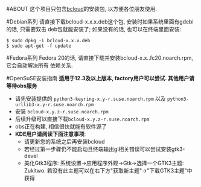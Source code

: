 
#ABOUT
这个项目只包含[bcloud](https://github.com/LiuLang/bcloud)的安装包,
以方便各位朋友使用.

#Debian系列
请直接下载bcloud-x.x.x.deb这个包, 安装时如果系统里面有gdebi的话, 只需要双击
deb包就能安装了; 如果没有的话, 也可以在终端里面安装:

    $ sudo dpkg -i bcloud-x.x.x.deb
    $ sudo apt-get -f update

#Fedora系列
Fedora 20的话, 请直接下载并安装bcloud-x.x..fc20.noarch.rpm, 它会自动解决所有
依赖关系.

#OpenSuSE安装指南
**适用于12.3及以上版本, factory用户可以尝试. 其他用户请等待obs服务**

+ 请先安装提供的 `python3-keyring-x.y-r.suse.noarch.rpm` 以及 `python3-urllib3-x.y-r.suse.noarch.rpm`
+ 安装 `bcloud-x.y.z-r.suse.noarch.rpm`
+ 后续升级可以直接下载`bcloud-x.y.z-r.suse.noarch.rpm`
+ obs正在构建, 相信很快就能有软件源了
+ **KDE用户请阅读下面注意事项**:
    + 请更新您的系统之后再安装bcloud
    + 若经过第一步骤仍不能启动且终端输出gi相关错误可以尝试安装gtk3-devel
    + 美化Gtk3程序: 系统设置->应用程序外观->Gtk->选择一个GTK3主题: Zukitwo.
      若没有此主题可以在右下方"获取新主题"->"下载GTK3主题"中获得

